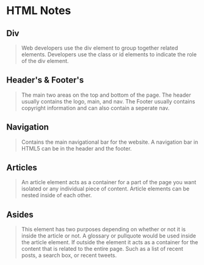 # HTML Notes

## Div
> Web developers use the div element to group together related elements. Developers use the class or id elements to indicate the role of the div element.

## Header's & Footer's
> The main two areas on the top and bottom of the page. The header usually contains the logo, main, and nav. The Footer usually contains copyright information and can also contain a seperate nav.

## Navigation
> Contains the main navigational bar for the website. A navigation bar in HTML5 can be in the header and the footer. 

## Articles
> An article element acts as a container for a part of the page you want isolated or any individual piece of content. Article elements can be nested inside of each other. 

## Asides
> This element has two purposes depending on whether or not it is inside the article or not. A glossary or pullquote would be used inside the article element. If outside the element it acts as a container for the content that is related to the entire page. Such as a list of recent posts, a search box, or recent tweets.

## 